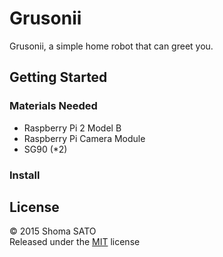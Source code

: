 # Grusonii

Grusonii, a simple home robot that can greet you.


## Getting Started

### Materials Needed

* Raspberry Pi 2 Model B
* Raspberry Pi Camera Module
* SG90 (*2)


### Install


## License

© 2015 Shoma SATO  
Released under the [MIT](http://opensource.org/licenses/mit-license.php) license
